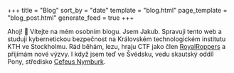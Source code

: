 +++
title = "Blog"
sort_by = "date"
template = "blog.html"
page_template = "blog_post.html"
generate_feed = true
+++

Ahoj! 👋 Vítejte na mém osobním blogu. Jsem Jakub. Spravuji tento web a studuji kybernetickou bezpečnost na Královském technologickém institutu KTH ve Stockholmu. Rád běhám, lezu, hraju CTF jako člen [RoyalRoppers](https://royalroppers.team/) a přijímám nové výzvy. I když jsem teď ve Švédsku, vedu skautský oddíl Pony, středisko [Cefeus Nymburk](https://cefeus.skauting.cz/).

